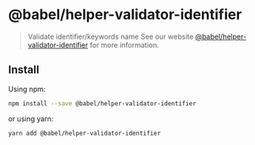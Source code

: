 # @babel/helper-validator-identifier
> Validate identifier/keywords name
See our website [@babel/helper-validator-identifier](https://babeljs.io/docs/babel-helper-validator-identifier) for more information.
## Install
Using npm:
```sh
npm install --save @babel/helper-validator-identifier
```
or using yarn:
```sh
yarn add @babel/helper-validator-identifier
```
